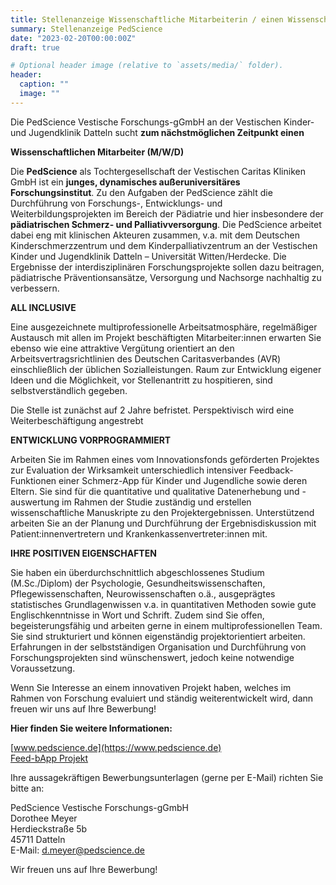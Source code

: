 ```yaml
---
title: Stellenanzeige Wissenschaftliche Mitarbeiterin / einen Wissenschaftlichen Mitarbeiter
summary: Stellenanzeige PedScience
date: "2023-02-20T00:00:00Z"
draft: true

# Optional header image (relative to `assets/media/` folder).
header:
  caption: ""
  image: ""
---
```


Die PedScience Vestische Forschungs-gGmbH an der Vestischen Kinder- und
Jugendklinik Datteln sucht **zum nächstmöglichen Zeitpunkt einen**

**Wissenschaftlichen Mitarbeiter (M/W/D)**

Die **PedScience** als Tochtergesellschaft der Vestischen Caritas Kliniken GmbH
ist ein **junges, dynamisches außeruniversitäres Forschungsinstitut**. Zu den
Aufgaben der PedScience zählt die Durchführung von Forschungs-, Entwicklungs-
und Weiterbildungsprojekten im Bereich der Pädiatrie und hier insbesondere der
**pädiatrischen Schmerz- und Palliativversorgung**. Die PedScience arbeitet
dabei eng mit klinischen Akteuren zusammen, v.a. mit dem Deutschen
Kinderschmerzzentrum und dem Kinderpalliativzentrum an der Vestischen Kinder und
Jugendklinik Datteln – Universität Witten/Herdecke. Die Ergebnisse der
interdisziplinären Forschungsprojekte sollen dazu beitragen, pädiatrische
Präventionsansätze, Versorgung und Nachsorge nachhaltig zu verbessern.

**ALL INCLUSIVE**

Eine ausgezeichnete multiprofessionelle Arbeitsatmosphäre, regelmäßiger
Austausch mit allen im Projekt beschäftigten Mitarbeiter:innen erwarten Sie
ebenso wie eine attraktive Vergütung orientiert an den
Arbeitsvertragsrichtlinien des Deutschen Caritasverbandes (AVR) einschließlich
der üblichen Sozialleistungen. Raum zur Entwicklung eigener Ideen und die
Möglichkeit, vor Stellenantritt zu hospitieren, sind selbstverständlich gegeben.

Die Stelle ist zunächst auf 2 Jahre befristet. Perspektivisch wird eine
Weiterbeschäftigung angestrebt

**ENTWICKLUNG VORPROGRAMMIERT**

Arbeiten Sie im Rahmen eines vom Innovationsfonds geförderten Projektes zur
Evaluation der Wirksamkeit unterschiedlich intensiver Feedback-Funktionen einer
Schmerz-App für Kinder und Jugendliche sowie deren Eltern. Sie sind für die
quantitative und qualitative Datenerhebung und -auswertung im Rahmen der Studie
zuständig und erstellen wissenschaftliche Manuskripte zu den Projektergebnissen.
Unterstützend arbeiten Sie an der Planung und Durchführung der
Ergebnisdiskussion mit Patient:innenvertretern und Krankenkassenvertreter:innen
mit.

**IHRE POSITIVEN EIGENSCHAFTEN**

Sie haben ein überdurchschnittlich abgeschlossenes Studium (M.Sc./Diplom) der
Psychologie, Gesundheitswissenschaften, Pflegewissenschaften,
Neurowissenschaften o.ä., ausgeprägtes statistisches Grundlagenwissen v.a. in
quantitativen Methoden sowie gute Englischkenntnisse in Wort und Schrift. Zudem
sind Sie offen, begeisterungsfähig und arbeiten gerne in einem
multiprofessionellen Team. Sie sind strukturiert und können eigenständig
projektorientiert arbeiten. Erfahrungen in der selbstständigen Organisation und
Durchführung von Forschungsprojekten sind wünschenswert, jedoch keine notwendige
Voraussetzung.

Wenn Sie Interesse an einem innovativen Projekt haben, welches im Rahmen von
Forschung evaluiert und ständig weiterentwickelt wird, dann freuen wir uns auf
Ihre Bewerbung! 

**Hier finden Sie weitere Informationen:**

[www.pedscience.de](https://www.pedscience.de)<br>
[Feed-bApp Projekt](https://innovationsfonds.g-ba.de/projekte/versorgungsforschung/feed-bapp-einfluss-unterschiedlich-kosten-intensiverfeedback-funktionen-einer-paediatrischen-schmerz-app-auf-die-versorgungsqualitaet.388)

Ihre aussagekräftigen Bewerbungsunterlagen (gerne per E-Mail) richten Sie bitte an:

PedScience Vestische Forschungs-gGmbH<br>
Dorothee Meyer<br>
Herdieckstraße 5b<br>
45711 Datteln<br>
E-Mail: [d.meyer@pedscience.de](mailto:d.meyer@pedscience.de)


Wir freuen uns auf Ihre Bewerbung!